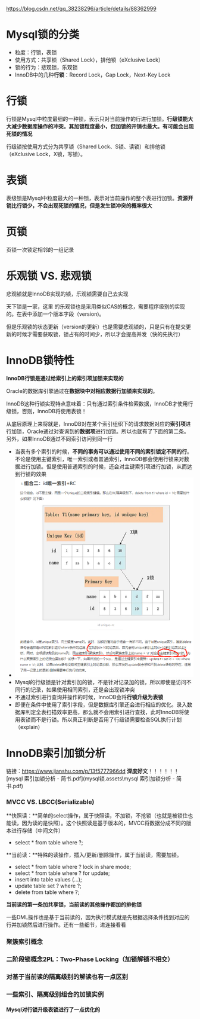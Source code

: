 https://blog.csdn.net/qq_38238296/article/details/88362999



# Mysql锁的分类

- 粒度：行锁，表锁
- 使用方式：共享锁（Shared Lock），排他锁（eXclusive Lock）
- 锁的行为：悲观锁，乐观锁
- InnoDB中的几种**行锁**：Record Lock，Gap Lock，Next-Key Lock



# 行锁

行锁是Mysql中粒度最细的一种锁，表示只对当前操作的行进行加锁。**行级锁能大大减少数据库操作的冲突。其加锁粒度最小，但加锁的开销也最大。有可能会出现死锁的情况**

行级锁按使用方式分为共享锁（Shared Lock、S锁、读锁）和排他锁（eXclusive Lock，X锁，写锁）。

# 表锁

表级锁是Mysql中粒度最大的一种锁，表示对当前操作的整个表进行加锁。**资源开销比行锁少，不会出现死锁的情况，但是发生锁冲突的概率很大**

# 页锁

页锁一次锁定相邻的一组记录

# 乐观锁 VS. 悲观锁

悲观锁就是InnoDB实现的锁，乐观锁需要自己去实现

天下锁是一家，这里 的乐观锁也是采用类似CAS的概念，需要程序级别的实现的。在表中添加一个版本字段（version)。

但是乐观锁的状态更新（version的更新）也是需要悲观锁的，只是只有在提交更新的时候才需要获取锁，锁占有的时间少，所以才会提高并发（快的先执行）

# InnoDB锁特性

**InnoDB行锁是通过给索引上的索引项加锁来实现的**

Oracle的数据库引擎通过在**数据块中对相应数据行加锁来实现的**。

InnoDB这种行锁实现特点意味着：只有通过索引条件检索数据，InnoDB才使用行级锁，否则，InnoDB将使用表锁！

从底层原理上来将就是，InnoDB对在某个索引组织下的请求数据对应的**索引项**进行加锁，Oracle通过对查询到的**数据项**进行加锁。所以也就有了下面的第二条。另外，如果InnoDB通过不同索引访问到同一行

- 当表有多个索引的时候，**不同的事务可以通过使用不同的索引锁定不同的行**。不论是使用主键索引，唯一索引或者普通索引，InnoDB都会使用行锁来对数据进行加锁。但是使用普通索引的时候，还会对主键索引项进行加锁，从而达到行锁的效果
- ![image-20200830165607880](mysql锁.assets/image-20200830165607880.png)
- Mysql的行级锁是针对索引加的锁，不是针对记录加的锁，所以即使是访问不同行的记录，如果使用相同索引，还是会出现锁冲突
- 不通过索引进行查询并操作的时候，InnoDB会将**行锁升级为表锁**
- 即便在条件中使用了索引字段，但是数据库引擎还会进行相应的优化。录入数据库判定全表扫描效率更高，那么就不会用索引进行查找，此时InnoDB将使用表锁而不是行锁。所以真正判断是否用了行级锁需要检查SQL执行计划（explain）

# InnoDB索引加锁分析

链接：https://www.jianshu.com/p/13f5777966dd   **深度好文**！！！！！！  [mysql 索引加锁分析 - 简书.pdf](mysql锁.assets\mysql 索引加锁分析 - 简书.pdf) 

### MVCC  VS.  LBCC(Serializable)

**快照读：**简单的select操作，属于快照读，不加锁，不抢锁（也就是被锁住也能读，因为读的是快照）。这个快照读是基于版本的，MVCC将数据分成不同的版本进行存储（中间文件）

- select * from table where ?;

**当前读：**特殊的读操作，插入/更新/删除操作，属于当前读，需要加锁。

- select * from table where ? lock in share mode;
- select * from table where ? for update;
- insert into table values (…);
- update table set ? where ?;
- delete from table where ?;

**当前读的第一条加共享锁，当前读的其他操作都加的排他锁**

一些DML操作也是基于当前读的，因为执行模式就是先根据选择条件找到对应的行并加锁然后进行操作。还有一些细节，进连接看看

### 聚簇索引概念

### 二阶段锁概念**2PL：Two-Phase Locking**（加锁解锁不相交）

### 对基于当前读的隔离级别的解读也有一点区别

### 一些索引、隔离级别组合的加锁实例

#### Mysql对行锁升级表锁进行了一点优化的

